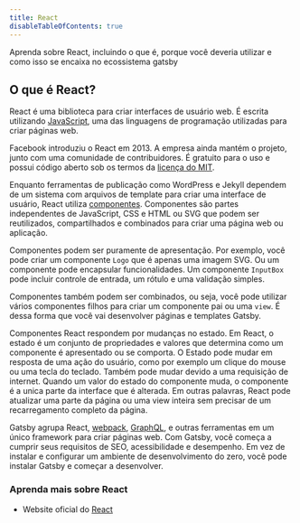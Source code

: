 ```yaml
---
title: React
disableTableOfContents: true
---
```


Aprenda sobre React, incluindo o que é, porque você deveria utilizar e como isso se encaixa no ecossistema gatsby

## O que é React?

React é uma biblioteca para criar interfaces de usuário web. É escrita utilizando [JavaScript](/docs/glossary#javascript), uma das linguagens de programação utilizadas para criar páginas web.

Facebook introduziu o React em 2013. A empresa ainda mantém o projeto, junto com uma comunidade de contribuidores. É gratuito para o uso e possui código aberto sob os termos da [licença do MIT](https://github.com/facebook/react/blob/master/LICENSE).

Enquanto ferramentas de publicação como WordPress e Jekyll dependem de um sistema com arquivos de template para criar uma interface de usuário, React utiliza [componentes](/docs/glossary#component). Componentes são partes independentes de JavaScript, CSS e HTML ou SVG que podem ser reutilizados, compartilhados e combinados para criar uma página web ou aplicação.

Componentes podem ser puramente de apresentação. Por exemplo, você pode criar um componente `Logo` que é apenas uma imagem SVG. Ou um componente pode encapsular funcionalidades. Um componente `InputBox` pode incluir controle de entrada, um rótulo e uma validação simples.

Componentes também podem ser combinados, ou seja, você pode utilizar vários componentes filhos para criar um componente pai ou uma `view`. É dessa forma que você vai desenvolver páginas e templates Gatsby.

Componentes React respondem por mudanças no estado. Em React, o estado é um conjunto de propriedades e valores que determina como um componente é apresentado ou se comporta. O Estado pode mudar em resposta de uma ação do usuário, como por exemplo um clique do mouse ou uma tecla do teclado. Também pode mudar devido a uma requisição de internet. Quando um valor do estado do componente muda, o componente é a unica parte da interface que é alterada. Em outras palavras, React pode atualizar uma parte da página ou uma view inteira sem precisar de um recarregamento completo da página.

Gatsby agrupa React, [webpack](/docs/glossary#webpack), [GraphQL](/docs/glossary#graphql), e outras ferramentas em um único framework para criar páginas web. Com Gatsby, você começa a cumprir seus requisitos de SEO, acessibilidade e desempenho. Em vez de instalar e configurar um ambiente de desenvolvimento do zero, você pode instalar Gatsby e começar a desenvolver.

### Aprenda mais sobre React

- Website oficial do [React](https://reactjs.org/)

